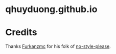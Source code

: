# qhuyduong.github.io


# Credits
Thanks [Furkanzmc](https://github.com/Furkanzmc) for his folk of [no-style-please](https://github.com/Furkanzmc/furkanzmc.github.io).
